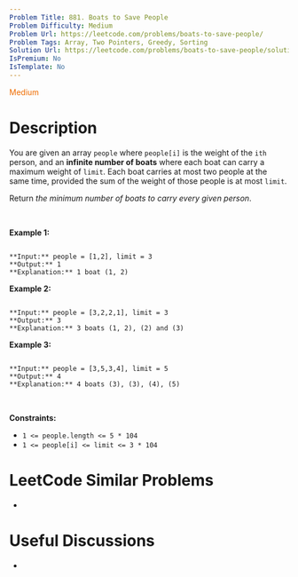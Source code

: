 ```yaml
---
Problem Title: 881. Boats to Save People
Problem Difficulty: Medium
Problem Url: https://leetcode.com/problems/boats-to-save-people/
Problem Tags: Array, Two Pointers, Greedy, Sorting
Solution Url: https://leetcode.com/problems/boats-to-save-people/solution/
IsPremium: No
IsTemplate: No
---
```


<span style="color: rgb(239, 108, 0);">Medium</span>

# Description

You are given an array `people` where `people[i]` is the weight of the `ith` person, and an **infinite number of boats** where each boat can carry a maximum weight of `limit`. Each boat carries at most two people at the same time, provided the sum of the weight of those people is at most `limit`.


Return *the minimum number of boats to carry every given person*.


 


**Example 1:**



```

**Input:** people = [1,2], limit = 3
**Output:** 1
**Explanation:** 1 boat (1, 2)

```

**Example 2:**



```

**Input:** people = [3,2,2,1], limit = 3
**Output:** 3
**Explanation:** 3 boats (1, 2), (2) and (3)

```

**Example 3:**



```

**Input:** people = [3,5,3,4], limit = 5
**Output:** 4
**Explanation:** 4 boats (3), (3), (4), (5)

```

 


**Constraints:**


* `1 <= people.length <= 5 * 104`
* `1 <= people[i] <= limit <= 3 * 104`




# LeetCode Similar Problems

- []()

# Useful Discussions

- []()
